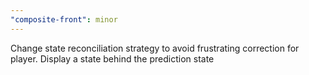 ```yaml
---
"composite-front": minor
---
```


Change state reconciliation strategy to avoid frustrating correction for player. Display a state behind the prediction state
